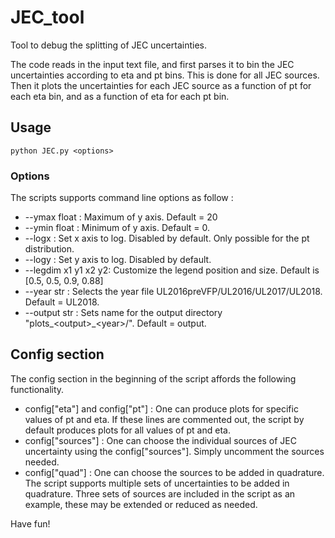 # JEC_tool
Tool to debug the splitting of JEC uncertainties.

The code reads in the input text file, and first parses it to bin the JEC uncertainties according to eta and pt bins. This is done for all JEC sources. Then it plots the uncertainties for each JEC source as a function of pt for each eta bin, and as a function of eta for each pt bin.

## Usage

```
python JEC.py <options>
```

### Options

The scripts supports command line options as follow :
- --ymax float : Maximum of y axis. Default = 20
- --ymin float : Minimum of y axis. Default = 0.
- --logx : Set x axis to log. Disabled by default. Only possible for the pt distribution.
- --logy : Set y axis to log. Disabled by default.
- --legdim x1 y1 x2 y2: Customize the legend position and size. Default is [0.5, 0.5, 0.9, 0.88]
- --year str : Selects the year file UL2016preVFP/UL2016/UL2017/UL2018. Default = UL2018.
- --output str : Sets name for the output directory "plots_\<output\>_\<year\>/". Default = output.

## Config section

The config section in the beginning of the script affords the following functionality.

- config["eta"] and config["pt"] : One can produce plots for specific values of pt and eta. If these lines are commented out, the script by default produces plots for all values of pt and eta.
- config["sources"] : One can choose the individual sources of JEC uncertainty using the config["sources"]. Simply uncomment the sources needed.
- config["quad"] : One can choose the sources to be added in quadrature. The script supports multiple sets of uncertainties to be added in quadrature. Three sets of sources are included in the script as an example, these may be extended or reduced as needed.

Have fun!
